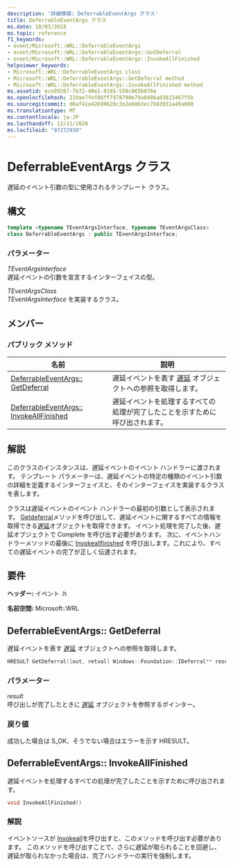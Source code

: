 ```yaml
---
description: '詳細情報: DeferrableEventArgs クラス'
title: DeferrableEventArgs クラス
ms.date: 10/03/2018
ms.topic: reference
f1_keywords:
- event/Microsoft::WRL::DeferrableEventArgs
- event/Microsoft::WRL::DeferrableEventArgs::GetDeferral
- event/Microsoft::WRL::DeferrableEventArgs::InvokeAllFinished
helpviewer_keywords:
- Microsoft::WRL::DeferrableEventArgs class
- Microsoft::WRL::DeferrableEventArgs::GetDeferral method
- Microsoft::WRL::DeferrableEventArgs::InvokeAllFinished method
ms.assetid: ece89267-7b72-40e1-8185-550c865b070a
ms.openlocfilehash: 23dae7fef88ff7978790e79a0486a83815467f5b
ms.sourcegitcommit: d6af41e42699628c3e2e6063ec7b03931a49a098
ms.translationtype: MT
ms.contentlocale: ja-JP
ms.lasthandoff: 12/11/2020
ms.locfileid: "97272930"
---
```

# <a name="deferrableeventargs-class"></a>DeferrableEventArgs クラス

遅延のイベント引数の型に使用されるテンプレート クラス。

## <a name="syntax"></a>構文

```cpp
template <typename TEventArgsInterface, typename TEventArgsClass>
class DeferrableEventArgs : public TEventArgsInterface;
```

### <a name="parameters"></a>パラメーター

*TEventArgsInterface*<br/>
遅延イベントの引数を宣言するインターフェイスの型。

*TEventArgsClass*<br/>
*TEventArgsInterface* を実装するクラス。

## <a name="members"></a>メンバー

### <a name="public-methods"></a>パブリック メソッド

| 名前 | 説明 |
|--|--|
| [DeferrableEventArgs:: GetDeferral](#getdeferral) | 遅延イベントを表す [遅延](/uwp/api/windows.foundation.deferral) オブジェクトへの参照を取得します。 |
| [DeferrableEventArgs:: InvokeAllFinished](#invokeallfinished) | 遅延イベントを処理するすべての処理が完了したことを示すために呼び出されます。 |

## <a name="remarks"></a>解説

このクラスのインスタンスは、遅延イベントのイベント ハンドラーに渡されます。 テンプレート パラメーターは、遅延イベントの特定の種類のイベント引数の詳細を定義するインターフェイスと、そのインターフェイスを実装するクラスを表します。

クラスは遅延イベントのイベント ハンドラーの最初の引数として表示されます。 [Getdeferral](#getdeferral)メソッドを呼び出して、遅延イベントに関するすべての情報を取得できる[遅延](/uwp/api/windows.foundation.deferral)オブジェクトを取得できます。 イベント処理を完了した後、遅延オブジェクトで Complete を呼び出す必要があります。 次に、イベントハンドラーメソッドの最後に [Invokeallfinished](#invokeallfinished) を呼び出します。これにより、すべての遅延イベントの完了が正しく伝達されます。

## <a name="requirements"></a>要件

**ヘッダー:** イベント .h

**名前空間:** Microsoft::WRL

## <a name="deferrableeventargsgetdeferral"></a><a name="getdeferral"></a> DeferrableEventArgs:: GetDeferral

遅延イベントを表す [遅延](/uwp/api/windows.foundation.deferral) オブジェクトへの参照を取得します。

```cpp
HRESULT GetDeferral([out, retval] Windows::Foundation::IDeferral** result)
```

### <a name="parameters"></a>パラメーター

*result*<br/>
呼び出しが完了したときに [遅延](/uwp/api/windows.foundation.deferral) オブジェクトを参照するポインター。

### <a name="return-value"></a>戻り値

成功した場合は S_OK、そうでない場合はエラーを示す HRESULT。

## <a name="deferrableeventargsinvokeallfinished"></a><a name="invokeallfinished"></a> DeferrableEventArgs:: InvokeAllFinished

遅延イベントを処理するすべての処理が完了したことを示すために呼び出されます。

```cpp
void InvokeAllFinished()
```

### <a name="remarks"></a>解説

イベントソースが [Invokeall](eventsource-class.md#invokeall)を呼び出すと、このメソッドを呼び出す必要があります。 このメソッドを呼び出すことで、さらに遅延が取られることを回避し、遅延が取られなかった場合は、完了ハンドラーの実行を強制します。
